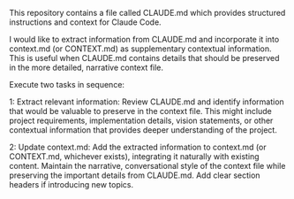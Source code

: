 This repository contains a file called CLAUDE.md which provides structured instructions and context for Claude Code.

I would like to extract information from CLAUDE.md and incorporate it into context.md (or CONTEXT.md) as supplementary contextual information. This is useful when CLAUDE.md contains details that should be preserved in the more detailed, narrative context file.

Execute two tasks in sequence:

1: Extract relevant information: Review CLAUDE.md and identify information that would be valuable to preserve in the context file. This might include project requirements, implementation details, vision statements, or other contextual information that provides deeper understanding of the project.

2: Update context.md: Add the extracted information to context.md (or CONTEXT.md, whichever exists), integrating it naturally with existing content. Maintain the narrative, conversational style of the context file while preserving the important details from CLAUDE.md. Add clear section headers if introducing new topics.
